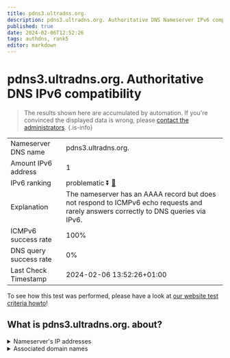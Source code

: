 ```yaml
---
title: pdns3.ultradns.org.
description: pdns3.ultradns.org. Authoritative DNS Nameserver IPv6 compatibility
published: true
date: 2024-02-06T12:52:26
tags: authdns, rank5
editor: markdown
---
```


# pdns3.ultradns.org. Authoritative DNS IPv6 compatibility

> The results shown here are accumulated by automation. If you're convinced the displayed data is wrong, please [contact the administrators](/howto/chat). 
{.is-info}




|   |   |
| - | - |
| Nameserver DNS name | pdns3.ultradns.org.
| Amount IPv6 address | 1
| IPv6 ranking | problematic :arrow_double_down: [🔗](/howto/ranking) |
| Explanation | The nameserver has an AAAA record but does not respond to ICMPv6 echo requests and rarely answers correctly to DNS queries via IPv6. |
| ICMPv6 success rate | 100%|
| DNS query success rate | 0% |
| Last Check Timestamp | 2024-02-06 13:52:26+01:00 |

To see how this test was performed, please have a look at [our website test criteria howto](/howto/testcriteria/authdns)!


## What is pdns3.ultradns.org. about?




<details>
<summary>Nameserver's IP addresses</summary>

2610:a1:1015::1

</details>



<details>
<summary>Associated domain names</summary>

www.crave.ca

</details>
